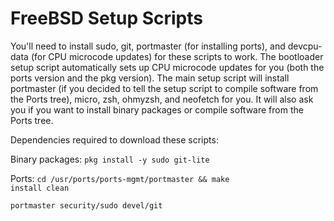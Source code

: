 # FreeBSD Setup Scripts
You'll need to install sudo, git, portmaster (for installing ports), and devcpu-data (for CPU microcode updates) for these scripts to work. The bootloader setup script automatically sets up CPU microcode updates for you (both the ports version and the pkg version). The main setup script will install portmaster (if you decided to tell the setup script to compile software from the Ports tree), micro, zsh, ohmyzsh, and neofetch for you. It will also ask you if you want to install binary packages or compile software from the Ports tree.

Dependencies required to download these scripts:

Binary packages: <code>pkg install -y sudo git-lite</code>

Ports:
<code>cd /usr/ports/ports-mgmt/portmaster && make install clean</code>

<code>portmaster security/sudo devel/git</code>
